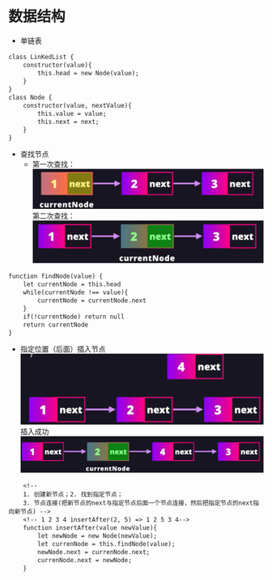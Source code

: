 # 数据结构

- 单链表
```
class LinKedList {
    constructor(value){
        this.head = new Node(value);
    }
}
class Node {
    constructor(value, nextValue){
        this.value = value;
        this.next = next;
    }
}
```
- 查找节点
    - 第一次查找：
![alt text](image-1.png) 
第二次查找：
![alt text](image-2.png)
```
function findNode(value) {
    let currentNode = this.head
    while(currentNode !== value){
        currentNode = currentNode.next
    }
    if(!currentNode) return null
    return currentNode
}
```

- 指定位置（后面）插入节点
![alt text](image-3.png)
插入成功
![alt text](image.png)
```
    <!-- 
    1. 创建新节点；2. 找到指定节点；
    3. 节点连接(把新节点的next与指定节点后面一个节点连接，然后把指定节点的next指向新节点) -->
    <!-- 1 2 3 4 insertAfter(2, 5) => 1 2 5 3 4-->
    function insertAfter(value newValue){
        let newNode = new Node(newValue);
        let currenNode = this.findNode(value);
        newNode.next = currenNode.next;
        currenNode.next = newNode;
    }
```